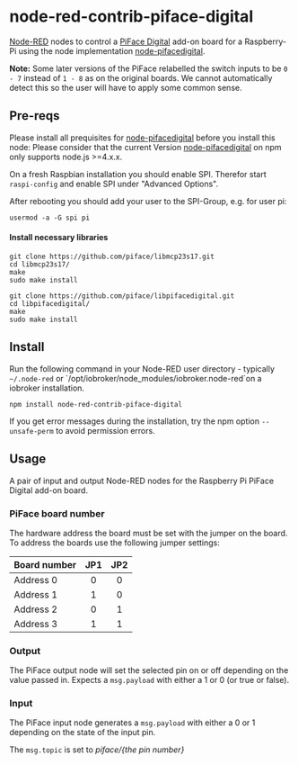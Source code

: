 # node-red-contrib-piface-digital

<a href="http://nodered.org" target="_new">Node-RED</a> nodes to control a
<a href="http://www.piface.org.uk/products/piface_digital/" target="_new">PiFace Digital</a>
add-on board for a Raspberry-Pi using the node implementation <a href="https://github.com/tualo/node-pifacedigital" target="_new">node-pifacedigital</a>.

**Note:** Some later versions of the PiFace relabelled the switch inputs to be `0 - 7`
instead of `1 - 8` as on the original boards.
We cannot automatically detect this so the user will have to apply some common sense.



## Pre-reqs

Please install all prequisites for <a href="https://github.com/tualo/node-pifacedigital" target="_new">node-pifacedigital</a> before you install this node:
Please consider that the current Version <a href="https://github.com/tualo/node-pifacedigital" target="_new">node-pifacedigital</a> on npm only supports node.js >=4.x.x.

On a fresh Raspbian installation you should enable SPI. Therefor start `raspi-config` and
enable SPI under "Advanced Options".

After rebooting you should add your user to the SPI-Group, e.g. for user pi:
```
usermod -a -G spi pi
```

#### Install necessary libraries

```
git clone https://github.com/piface/libmcp23s17.git
cd libmcp23s17/
make
sudo make install
```

```
git clone https://github.com/piface/libpifacedigital.git
cd libpifacedigital/
make
sudo make install
```

## Install

Run the following command in your Node-RED user directory - typically `~/.node-red` or `/opt/iobroker/node_modules/iobroker.node-red´on a iobroker installation.

    npm install node-red-contrib-piface-digital

If you get error messages during the installation, try the npm option `--unsafe-perm` to avoid permission errors.

## Usage

A pair of input and output Node-RED nodes for the Raspberry Pi PiFace Digital
add-on board.

### PiFace board number

The hardware address the board must be set with the jumper on the board.
To address the boards use the following jumper settings:

| Board number  | JP1 | JP2 |
| ------------- |:---:|:---:|
| Address 0     |  0  |  0  |
| Address 1     |  1  |  0  |
| Address 2     |  0  |  1  |
| Address 3     |  1  |  1  |

### Output

The PiFace output node will set the selected pin on or off
depending on the value passed in. Expects a `msg.payload` with either a
1 or 0 (or true or false).


### Input

The PiFace input node generates a `msg.payload` with either a 0 or 1
depending on the state of the input pin.

The `msg.topic` is set to <i>piface/{the pin number}</i>
